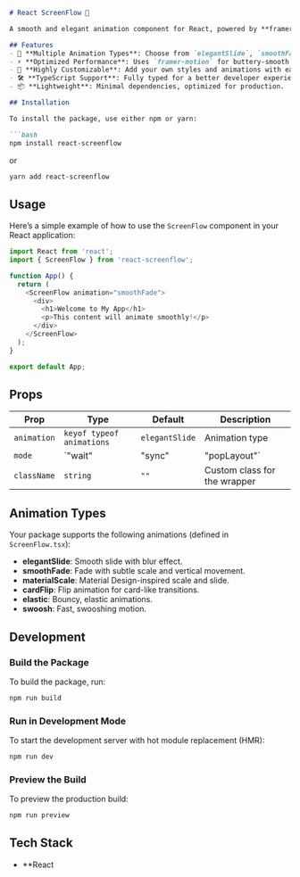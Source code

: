 ```markdown
# React ScreenFlow 🚀

A smooth and elegant animation component for React, powered by **framer-motion**. Perfect for page transitions, modals, and more!

## Features
- 🎨 **Multiple Animation Types**: Choose from `elegantSlide`, `smoothFade`, `materialScale`, `cardFlip`, `elastic`, and `swoosh`.
- ⚡️ **Optimized Performance**: Uses `framer-motion` for buttery-smooth animations.
- 🌟 **Highly Customizable**: Add your own styles and animations with ease.
- 🛠️ **TypeScript Support**: Fully typed for a better developer experience.
- 📦 **Lightweight**: Minimal dependencies, optimized for production.

## Installation

To install the package, use either npm or yarn:

```bash
npm install react-screenflow
```

or

```bash
yarn add react-screenflow
```

## Usage

Here’s a simple example of how to use the `ScreenFlow` component in your React application:

```javascript
import React from 'react';
import { ScreenFlow } from 'react-screenflow';

function App() {
  return (
    <ScreenFlow animation="smoothFade">
      <div>
        <h1>Welcome to My App</h1>
        <p>This content will animate smoothly!</p>
      </div>
    </ScreenFlow>
  );
}

export default App;
```

## Props

| Prop        | Type                     | Default          | Description                          |
|-------------|--------------------------|------------------|--------------------------------------|
| `animation` | `keyof typeof animations`| `elegantSlide`   | Animation type                       |
| `mode`      | `"wait" | "sync" | "popLayout"` | `"wait"`           | How multiple animations are handled  |
| `className` | `string`                 | `""`             | Custom class for the wrapper         |

## Animation Types

Your package supports the following animations (defined in `ScreenFlow.tsx`):
- **elegantSlide**: Smooth slide with blur effect.
- **smoothFade**: Fade with subtle scale and vertical movement.
- **materialScale**: Material Design-inspired scale and slide.
- **cardFlip**: Flip animation for card-like transitions.
- **elastic**: Bouncy, elastic animations.
- **swoosh**: Fast, swooshing motion.

## Development

### Build the Package

To build the package, run:

```bash
npm run build
```

### Run in Development Mode

To start the development server with hot module replacement (HMR):

```bash
npm run dev
```

### Preview the Build

To preview the production build:

```bash
npm run preview
```

## Tech Stack
- **React